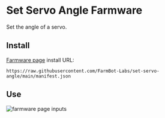 # Set Servo Angle Farmware
Set the angle of a servo.

## Install
[Farmware page](https://my.farm.bot/app/designer/farmware) install URL:
```
https://raw.githubusercontent.com/FarmBot-Labs/set-servo-angle/main/manifest.json
```

## Use

![farmware page inputs](https://user-images.githubusercontent.com/12681652/33814989-f6aaba2c-dde2-11e7-9a5a-d1ba24e3293a.png)
